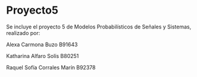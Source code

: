 # Proyecto5

Se incluye el proyecto 5 de Modelos Probabilísticos de Señales y Sistemas, realizado por: 

Alexa Carmona Buzo B91643

Katharina Alfaro Solís B80251

Raquel Sofía Corrales Marín B92378

